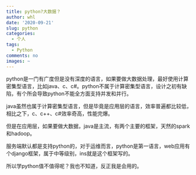 ```yaml
---
title: python?大数据？
author: whl
date: '2020-09-21'
slug: python
categories:
  - 个人
tags:
  - Python
comments: no
images: ~
---
```


python是一门有广度但是没有深度的语言，如果要做大数据处理，最好使用计算密集型语言，比如java、c、c#。python不属于计算密集型语言，设计之初有缺陷，有个所会导致python不能全方面支持并发和并行。

java虽然也属于计算密集型语言，但是毕竟是应用层的语言，效率普遍都比较低，相比之下，c、c++、c#效率奇高，性能完爆。

但是在应用层，如果要做大数据，java是主流，有两个主要的框架，天然的spark和hadoop。

服务端默认都是支持python的，对于运维而言，python是第一语言，web应用有个django框架，属于中等级别，ins就是这个框架写的。

所以学python值不值得呢？我也不知道，反正我是会用的。